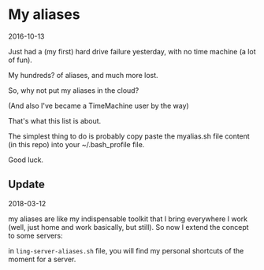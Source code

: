 My aliases
===================
2016-10-13



Just had a (my first) hard drive failure yesterday, with no time machine (a lot of fun).

My hundreds? of aliases, and much more lost.

So, why not put my aliases in the cloud?

(And also I've became a TimeMachine user by the way)

That's what this list is about.


The simplest thing to do is probably copy paste the myalias.sh file content (in this repo) into your ~/.bash_profile file.


Good luck.



Update
------------
2018-03-12

my aliases are like my indispensable toolkit that I bring everywhere I work (well, just home and work basically, but still).
So now I extend the concept to some servers:

in `ling-server-aliases.sh` file, you will find my personal shortcuts of the moment for a server.



